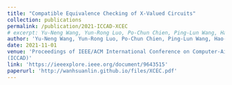 ```yaml
---
title: "Compatible Equivalence Checking of X-Valued Circuits"
collection: publications
permalink: /publication/2021-ICCAD-XCEC
# excerpt: Yu-Neng Wang, Yun-Rong Luo, Po-Chun Chien, Ping-Lun Wang, Hao-Ren Wang, Wan-Hsuan Lin*, Jie-Hong Roland Jiang and Chung-Yang Ric Huang'
author: 'Yu-Neng Wang, Yun-Rong Luo, Po-Chun Chien, Ping-Lun Wang, Hao-Ren Wang, Wan-Hsuan Lin*, Jie-Hong Roland Jiang and Chung-Yang Ric Huang'
date: 2021-11-01
venue: 'Proceedings of IEEE/ACM International Conference on Computer-Aided Design
(ICCAD)'
link: 'https://ieeexplore.ieee.org/document/9643515'
paperurl: 'http://wanhsuanlin.github.io/files/XCEC.pdf'
---
```

<!-- This paper is about the number 1. The number 2 is left for future work. -->

<!-- [Download paper here](http://wanhsuanlin.github.io/files/XCEC.pdf) -->
